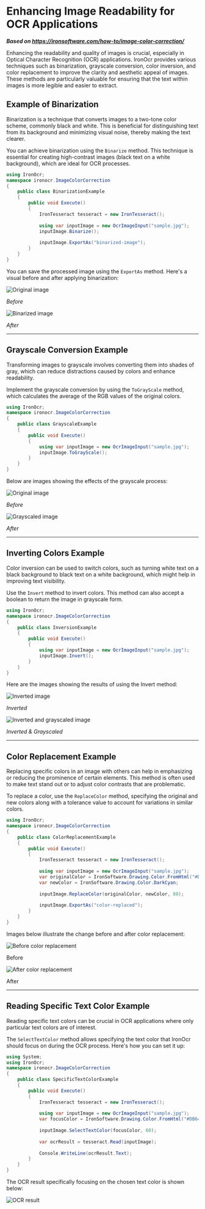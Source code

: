 # Enhancing Image Readability for OCR Applications

***Based on <https://ironsoftware.com/how-to/image-color-correction/>***


Enhancing the readability and quality of images is crucial, especially in Optical Character Recognition (OCR) applications. IronOcr provides various techniques such as binarization, grayscale conversion, color inversion, and color replacement to improve the clarity and aesthetic appeal of images. These methods are particularly valuable for ensuring that the text within images is more legible and easier to extract.

## Example of Binarization

Binarization is a technique that converts images to a two-tone color scheme, commonly black and white. This is beneficial for distinguishing text from its background and minimizing visual noise, thereby making the text clearer.

You can achieve binarization using the `Binarize` method. This technique is essential for creating high-contrast images (black text on a white background), which are ideal for OCR processes.

```cs
using IronOcr;
namespace ironocr.ImageColorCorrection
{
    public class BinarizationExample
    {
        public void Execute()
        {
            IronTesseract tesseract = new IronTesseract();
            
            using var inputImage = new OcrImageInput("sample.jpg");
            inputImage.Binarize();
            
            inputImage.ExportAs("binarized-image");
        }
    }
}
```

You can save the processed image using the `ExportAs` method. Here's a visual before and after applying binarization:

<div class="image-comparison">
    <div style="width: 48%;">
        <img src="https://ironsoftware.com/static-assets/ocr/how-to/image-quality-correction/sample.jpg" alt="Original image" class="responsive-image shadow">
        <p style="color: #181818; font-style: italic;">Before</p>
    </div>
    <div style="width: 48%;">
        <img src="https://ironsoftware.com/static-assets/ocr/how-to/image-color-correction/binarize_0.png" alt="Binarized image" class="responsive-image shadow">
        <p style="color: #181818; font-style: italic;">After</p>
    </div>
</div>

<hr>

## Grayscale Conversion Example

Transforming images to grayscale involves converting them into shades of gray, which can reduce distractions caused by colors and enhance readability.

Implement the grayscale conversion by using the `ToGrayScale` method, which calculates the average of the RGB values of the original colors.

```cs
using IronOcr;
namespace ironocr.ImageColorCorrection
{
    public class GrayscaleExample
    {
        public void Execute()
        {
            using var inputImage = new OcrImageInput("sample.jpg");
            inputImage.ToGrayScale();
        }
    }
}
```

Below are images showing the effects of the grayscale process:

<div class="image-comparison">
    <div style="width: 48%;">
        <img src="https://ironsoftware.com/static-assets/ocr/how-to/image-quality-correction/sample.jpg" alt="Original image" class="responsive-image shadow">
        <p style="color: #181818; font-style: italic;">Before</p>
    </div>
    <div style="width: 48%;">
        <img src="https://ironsoftware.com/static-assets/ocr/how-to/image-color-correction/grayscale_0.webp" alt="Grayscaled image" class="responsive-image shadow">
        <p style="color: #181818; font-style: italic;">After</p>
    </div>
</div>

<hr>

## Inverting Colors Example

Color inversion can be used to switch colors, such as turning white text on a black background to black text on a white background, which might help in improving text visibility.

Use the `Invert` method to invert colors. This method can also accept a boolean to return the image in grayscale form.

```cs
using IronOcr;
namespace ironocr.ImageColorCorrection
{
    public class InversionExample
    {
        public void Execute()
        {
            using var inputImage = new OcrImageInput("sample.jpg");
            inputImage.Invert();
        }
    }
}
```

Here are the images showing the results of using the Invert method:

<div class="image-comparison">
    <div style="width: 48%;">
        <img src="https://ironsoftware.com/static-assets/ocr/how-to/image-color-correction/invert_0.webp" alt="Inverted image" class="responsive-image shadow">
        <p style="color: #181818; font-style: italic;">Inverted</p>
    </div>
    <div style="width: 48%;">
        <img src="https://ironsoftware.com/static-assets/ocr/how-to/image-color-correction/invertTrue_0.webp" alt="Inverted and grayscaled image" class="responsive-image shadow">
        <p style="color: #181818; font-style: italic;">Inverted & Grayscaled</p>
    </div>
</div>

<hr>

## Color Replacement Example

Replacing specific colors in an image with others can help in emphasizing or reducing the prominence of certain elements. This method is often used to make text stand out or to adjust color contrasts that are problematic.

To replace a color, use the `ReplaceColor` method, specifying the original and new colors along with a tolerance value to account for variations in similar colors.

```cs
using IronOcr;
namespace ironocr.ImageColorCorrection
{
    public class ColorReplacementExample
    {
        public void Execute()
        {
            IronTesseract tesseract = new IronTesseract();
            
            using var inputImage = new OcrImageInput("sample.jpg");
            var originalColor = IronSoftware.Drawing.Color.FromHtml("#DB645C");
            var newColor = IronSoftware.Drawing.Color.DarkCyan;
            
            inputImage.ReplaceColor(originalColor, newColor, 80);
            
            inputImage.ExportAs("color-replaced");
        }
    }
}
```

Images below illustrate the change before and after color replacement:
<div class="image-comparison">
    <div style="width: 48%;">
        <img src="https://ironsoftware.com/static-assets/ocr/how-to/image-quality-correction/sample.jpg" alt="Before color replacement" class="responsive-image shadow">
        <p style="color: #181818; fontStyle: italic;">Before</p>
    </div>
    <div style="width: 48%;">
        <img src="https://ironsoftware.com/static-assets/ocr/how-to/image-color-correction/replaceColor_0.webp" alt="After color replacement" class="responsive-image shadow">
        <p style="color: #181818; fontStyle: italic;">After</p>
    </div>
</div>

<hr>

## Reading Specific Text Color Example

Reading specific text colors can be crucial in OCR applications where only particular text colors are of interest.

The `SelectTextColor` method allows specifying the text color that IronOcr should focus on during the OCR process. Here's how you can set it up:

```cs
using System;
using IronOcr;
namespace ironocr.ImageColorCorrection
{
    public class SpecificTextColorExample
    {
        public void Execute()
        {
            IronTesseract tesseract = new IronTesseract();
            
            using var inputImage = new OcrImageInput("sample.jpg");
            var focusColor = IronSoftware.Drawing.Color.FromHtml("#DB645C");
            
            inputImage.SelectTextColor(focusColor, 60);
            
            var ocrResult = tesseract.Read(inputImage);
            
            Console.WriteLine(ocrResult.Text);
        }
    }
}
```

The OCR result specifically focusing on the chosen text color is shown below:

<div class="image-center">
    <div>
        <img src="https://ironsoftware.com/static-assets/ocr/how-to/image-color-correction/read-certain-text-color.webp" alt="OCR result" class="responsive-image shadow">
    </div>
</div>
